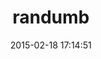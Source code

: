 ---
layout: post
title:  "randumb"
repo:   "spilliton/randumb"
date:   2015-02-18 17:14:51
gemurl: https://github.com/spilliton/randumb
---